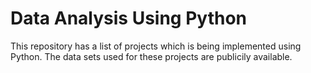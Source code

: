 # Data Analysis Using Python

This repository has a list of projects which is being implemented using Python. The data sets used for these projects are publicily available.
